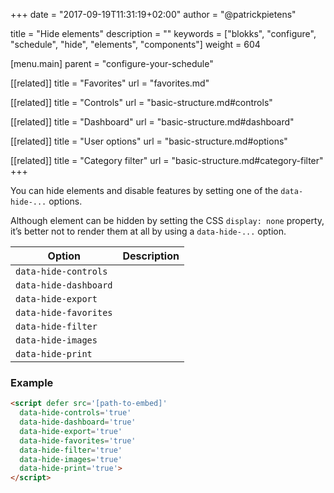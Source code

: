 +++
date            = "2017-09-19T11:31:19+02:00"
author          = "@patrickpietens"

title           = "Hide elements"
description     = ""
keywords        = ["blokks", "configure", "schedule", "hide", "elements", "components"]
weight          = 604

[menu.main]
parent          = "configure-your-schedule"

[[related]]
title = "Favorites"
url = "favorites.md"

[[related]]
title = "Controls"
url = "basic-structure.md#controls"

[[related]]
title = "Dashboard"
url = "basic-structure.md#dashboard"

[[related]]
title = "User options"
url = "basic-structure.md#options"

[[related]]
title = "Category filter"
url = "basic-structure.md#category-filter"
+++

You can hide elements and disable features by setting one of the `data-hide-...` options. 

<span class='note'>Although element can be hidden by setting the CSS `display: none` property, it’s better not to render them at all by using a `data-hide-...` option.</span>

| Option | Description |
|---------|--------------|
| `data-hide-controls` |  |
| `data-hide-dashboard` |  |
| `data-hide-export` |  |
| `data-hide-favorites` |  |
| `data-hide-filter` |  |
| `data-hide-images` |  |
| `data-hide-print` |  |

### Example

```html
<script	defer src='[path-to-embed]'
  data-hide-controls='true'
  data-hide-dashboard='true'
  data-hide-export='true'
  data-hide-favorites='true'
  data-hide-filter='true'
  data-hide-images='true'
  data-hide-print='true'>
</script>
```

